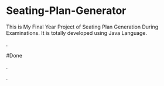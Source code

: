 # Seating-Plan-Generator

This is My Final Year Project of Seating Plan Generation During Examinations. It is totally developed using Java Language.


























.





















































#Done










































































































.




































































































































































































































































































































































































































































































.






































